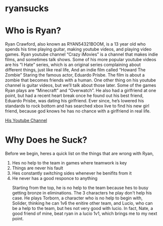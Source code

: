 # ryansucks
<!DOCTYPE html>
<html>
<head>
  <title>Ryan Sucks</title>
  
</head>
<body>
  <h1>Who is Ryan?</h1>
  <p>Ryan Crawford, also known as RYAN54321BOOM, is a 13 year old who spends his time playing guitar, making youtube videos, and playing video games. Ryan youtube channel “Crazy iMovies” is a channel that makes indie films, and sometimes talk shows. Some of his more popular youtube videos are his “I Hate” series, which is an original series complaining about different things, just like real life, And an indie film called “Howard The Zombie” Staring the famous actor, Eduardo Prisbe. The film is about a zombie that becomes friends with a human. One other thing on his youtube channel is guitar videos, but we’ll talk about those later. Some of the games Ryan plays are “Minecraft” and “Overwatch”. He also had a girlfriend at one point, but had a recent heart break once he found out his best friend, Eduardo Prisbe, was dating his girlfriend. Ever since, he’s lowered his standards to rock bottom and has searched xbox live to find his new girl friend, because god knows he has no chance with a girlfriend in real life.</p> <a href="https://www.youtube.com/channel/UCO29pzSPKWgeIuvriksOIXA">His Youtube Channel</a> 

    
  <h1>Why Does he Suck?</h1>
  <p> Before we begin, heres a quick list on the things that are wrong with Ryan, </p>
  <ol>
  <li>Hes no help to the team in games where teamwork is key</li>
  <li>Things are never his fault</li>
  <li>Hes constantly switching sides whenever he benifits from it</li>
  <li>He never has a good responce to anything</li>
 
 <p>Starting from the top, he is no help to the team because hes to busy getting bronze in eliminations. The 3 characters he play don't help his case. He plays Torborn, a character who is no help to begin with, Solider, thinking he can 1v6 the enitire other team, and Lucio, who can be a help to the team, but hes not very good with lucio. In fact, Nate, a good friend of mine, beat ryan in a lucio 1v1, which brings me to my next point.</p>
 
  
</body>

</html>
